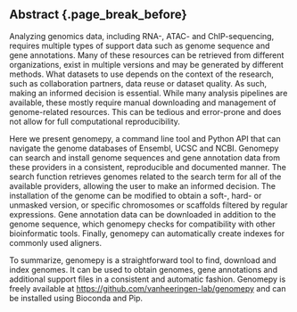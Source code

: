 ## Abstract {.page_break_before}
Analyzing genomics data, including RNA-, ATAC- and ChIP-sequencing, requires multiple types of support data such as genome sequence and gene annotations.
Many of these resources can be retrieved from different organizations, exist in multiple versions and may be generated by different methods.
What datasets to use depends on the context of the research, such as collaboration partners, data reuse or dataset quality.
As such, making an informed decision is essential. While many analysis pipelines are available, these mostly require manual downloading and management of genome-related resources.
This can be tedious and error-prone and does not allow for full computational reproducibility.

Here we present genomepy, a command line tool and Python API that can navigate the genome databases of Ensembl, UCSC and NCBI.
Genomepy can search and install genome sequences and gene annotation data from these providers in a consistent, reproducible and documented manner.
The search function retrieves genomes related to the search term for all of the available providers, allowing the user to make an informed decision.
The installation of the genome can be modified to obtain a soft-, hard- or unmasked version, or specific chromosomes or scaffolds filtered by regular expressions.
Gene annotation data can be downloaded in addition to the genome sequence, which genomepy checks for compatibility with other bioinformatic tools.
Finally, genomepy can automatically create indexes for commonly used aligners.

To summarize, genomepy is a straightforward tool to find, download and index genomes.
It can be used to obtain genomes, gene annotations and additional support files in a consistent and automatic fashion.
Genomepy is freely available at https://github.com/vanheeringen-lab/genomepy and can be installed using Bioconda and Pip.
